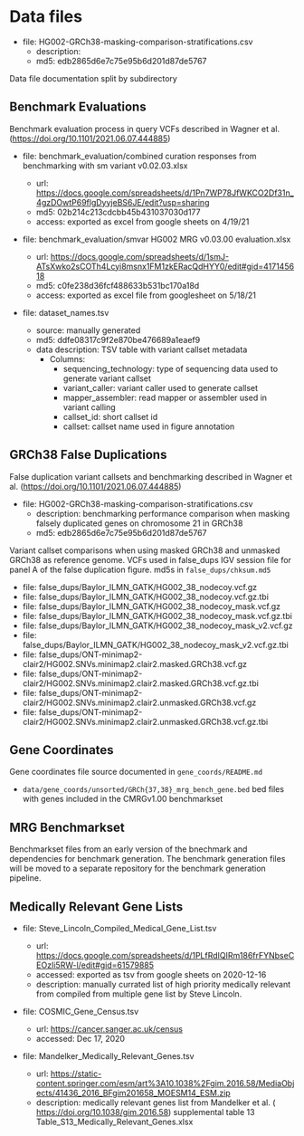 # Data files
<!-- File use description
- primary analysis output used in secondary analysis
- mature datasets released with publication should have accompanying README files and data descriptor files as appropraite.
- Use subfolders for multifile datasets when appropriate and it facilitates documentation
-->

- file: HG002-GRCh38-masking-comparison-stratifications.csv
    - description: 
    - md5: edb2865d6e7c75e95b6d201d87de5767


Data file documentation split by subdirectory

## Benchmark Evaluations
Benchmark evaluation process in query VCFs described in Wagner et al. (https://doi.org/10.1101/2021.06.07.444885)
- file: benchmark_evaluation/combined curation responses from benchmarking with sm variant v0.02.03.xlsx
    - url: https://docs.google.com/spreadsheets/d/1Pn7WP78JfWKCO2Df31n_4gzDOwtP69flgDyyjeBS6JE/edit?usp=sharing
    - md5: 02b214c213cdcbb45b431037030d177
    - access: exported as excel from google sheets on 4/19/21  

- file: benchmark_evaluation/smvar HG002 MRG v0.03.00 evaluation.xlsx 
    - url: https://docs.google.com/spreadsheets/d/1smJ-ATsXwko2sCOTh4Lcyi8msnx1FM1zkERacQdHYY0/edit#gid=417145618
    - md5: c0fe238d36fcf488633b531bc170a18d
    - access: exported as excel file from googlesheet on 5/18/21 

- file: dataset_names.tsv
    - source: manually generated
    - md5: ddfe08317c9f2e870be476689a1eaef9
    - data description: TSV table with variant callset metadata
        - Columns:
            - sequencing_technology: type of sequencing data used to generate variant callset
            - variant_caller: variant caller used to generate callset
            - mapper_assembler: read mapper or assembler used in variant calling
            - callset_id: short callset id
            - callset: callset name used in figure annotation 


## GRCh38 False Duplications
False duplication variant callsets and benchmarking described in Wagner et al. (https://doi.org/10.1101/2021.06.07.444885)

- file: HG002-GRCh38-masking-comparison-stratifications.csv
    - description: benchmarking performance comparison when masking falsely duplicated genes on chromosome 21 in GRCh38
    - md5: edb2865d6e7c75e95b6d201d87de5767

Variant callset comparisons when using masked GRCh38 and unmasked GRCh38 as reference genome. 
VCFs used in false_dups IGV session file for panel A of the false duplication figure.
md5s in `false_dups/chksum.md5`

- file: false_dups/Baylor_ILMN_GATK/HG002_38_nodecoy.vcf.gz
- file: false_dups/Baylor_ILMN_GATK/HG002_38_nodecoy.vcf.gz.tbi
- file: false_dups/Baylor_ILMN_GATK/HG002_38_nodecoy_mask.vcf.gz
- file: false_dups/Baylor_ILMN_GATK/HG002_38_nodecoy_mask.vcf.gz.tbi
- file: false_dups/Baylor_ILMN_GATK/HG002_38_nodecoy_mask_v2.vcf.gz
- file: false_dups/Baylor_ILMN_GATK/HG002_38_nodecoy_mask_v2.vcf.gz.tbi
- file: false_dups/ONT-minimap2-clair2/HG002.SNVs.minimap2.clair2.masked.GRCh38.vcf.gz
- file: false_dups/ONT-minimap2-clair2/HG002.SNVs.minimap2.clair2.masked.GRCh38.vcf.gz.tbi
- file: false_dups/ONT-minimap2-clair2/HG002.SNVs.minimap2.clair2.unmasked.GRCh38.vcf.gz
- file: false_dups/ONT-minimap2-clair2/HG002.SNVs.minimap2.clair2.unmasked.GRCh38.vcf.gz.tbi


## Gene Coordinates
Gene coordinates file source documented in `gene_coords/README.md`

- `data/gene_coords/unsorted/GRCh{37,38}_mrg_bench_gene.bed` bed files with genes included in the CMRGv1.00 benchmarkset

## MRG Benchmarkset 
Benchmarkset files from an early version of the bnechmark and dependencies for benchmark generation. 
The benchmark generation files will be moved to a separate repository for the benchmark generation pipeline. 

## Medically Relevant Gene Lists

- file: Steve_Lincoln_Compiled_Medical_Gene_List.tsv 
    - url: https://docs.google.com/spreadsheets/d/1PLfRdIQIRm186frFYNbseCEOzIi5RW-l/edit#gid=61579885
    - accessed: exported as tsv from google sheets on 2020-12-16
    - description: manually currated list of high priority medically relevant from compiled from multiple gene list by Steve Lincoln.

- file: COSMIC_Gene_Census.tsv
	- url: https://cancer.sanger.ac.uk/census
	- accessed: Dec 17, 2020
	
- file: Mandelker_Medically_Relevant_Genes.tsv 
    - url: https://static-content.springer.com/esm/art%3A10.1038%2Fgim.2016.58/MediaObjects/41436_2016_BFgim201658_MOESM14_ESM.zip
    - description: medically relevant genes list from Mandelker et al. ( https://doi.org/10.1038/gim.2016.58) supplemental table 13 Table_S13_Medically_Relevant_Genes.xlsx
